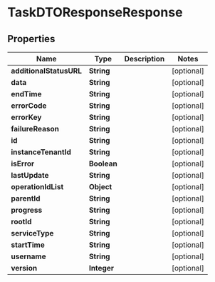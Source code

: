 
# TaskDTOResponseResponse

## Properties
Name | Type | Description | Notes
------------ | ------------- | ------------- | -------------
**additionalStatusURL** | **String** |  |  [optional]
**data** | **String** |  |  [optional]
**endTime** | **String** |  |  [optional]
**errorCode** | **String** |  |  [optional]
**errorKey** | **String** |  |  [optional]
**failureReason** | **String** |  |  [optional]
**id** | **String** |  |  [optional]
**instanceTenantId** | **String** |  |  [optional]
**isError** | **Boolean** |  |  [optional]
**lastUpdate** | **String** |  |  [optional]
**operationIdList** | **Object** |  |  [optional]
**parentId** | **String** |  |  [optional]
**progress** | **String** |  |  [optional]
**rootId** | **String** |  |  [optional]
**serviceType** | **String** |  |  [optional]
**startTime** | **String** |  |  [optional]
**username** | **String** |  |  [optional]
**version** | **Integer** |  |  [optional]



